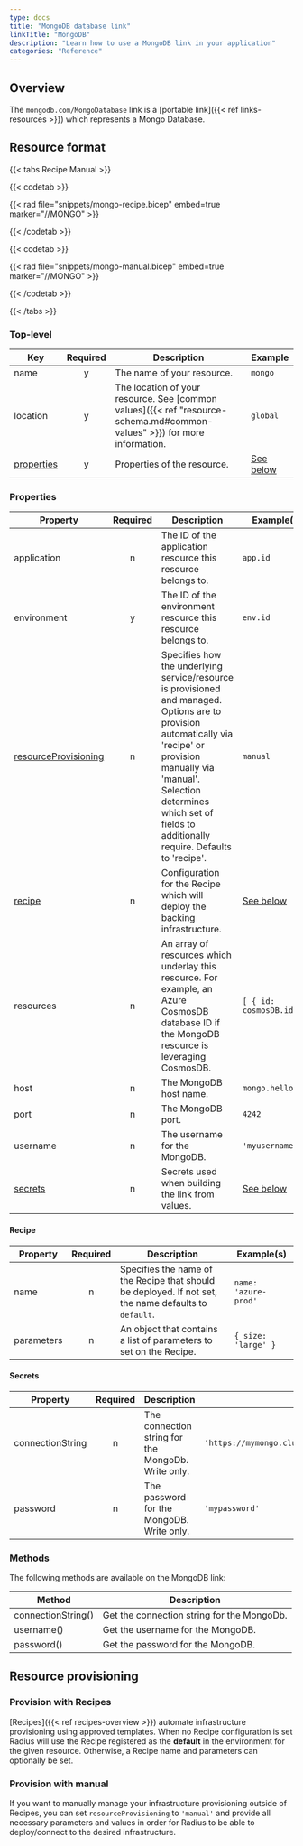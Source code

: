 ```yaml
---
type: docs
title: "MongoDB database link"
linkTitle: "MongoDB"
description: "Learn how to use a MongoDB link in your application"
categories: "Reference"
---
```


## Overview

The `mongodb.com/MongoDatabase` link is a [portable link]({{< ref links-resources >}}) which represents a Mongo Database.

## Resource format

{{< tabs Recipe Manual >}}

{{< codetab >}}

{{< rad file="snippets/mongo-recipe.bicep" embed=true marker="//MONGO" >}}

{{< /codetab >}}

{{< codetab >}}

{{< rad file="snippets/mongo-manual.bicep" embed=true marker="//MONGO" >}}

{{< /codetab >}}

{{< /tabs >}}

### Top-level

| Key  | Required | Description | Example |
|------|:--------:|-------------|---------|
| name | y | The name of your resource. | `mongo`
| location | y | The location of your resource. See [common values]({{< ref "resource-schema.md#common-values" >}}) for more information. | `global`
| [properties](#properties) | y | Properties of the resource. | [See below](#properties)

### Properties

| Property | Required | Description | Example(s) |
|----------|:--------:|-------------|------------|
| application | n | The ID of the application resource this resource belongs to. | `app.id`
| environment | y | The ID of the environment resource this resource belongs to. | `env.id`
| [resourceProvisioning](#resource-provisioning) | n | Specifies how the underlying service/resource is provisioned and managed. Options are to provision automatically via 'recipe' or provision manually via 'manual'. Selection determines which set of fields to additionally require. Defaults to 'recipe'. | `manual`
| [recipe](#recipe) | n | Configuration for the Recipe which will deploy the backing infrastructure. | [See below](#recipe)
| resources | n | An array of resources which underlay this resource. For example, an Azure CosmosDB database ID if the MongoDB resource is leveraging CosmosDB. | `[ { id: cosmosDB.id } ]`
| host | n | The MongoDB host name. | `mongo.hello.com`
| port | n | The MongoDB port. | `4242`
| username | n | The username for the MongoDB. | `'myusername'`
| [secrets](#secrets) | n | Secrets used when building the link from values. | [See below](#secrets)

#### Recipe

| Property | Required | Description | Example(s) |
|------|:--------:|-------------|---------|
| name | n | Specifies the name of the Recipe that should be deployed. If not set, the name defaults to `default`. | `name: 'azure-prod'`
| parameters | n | An object that contains a list of parameters to set on the Recipe. | `{ size: 'large' }`

#### Secrets

| Property | Required | Description | Example(s) |
|----------|:--------:|-------------|------------|
| connectionString | n | The connection string for the MongoDb. Write only. | `'https://mymongo.cluster.svc.local,password=*****,....'`
| password | n | The password for the MongoDB. Write only. | `'mypassword'`

### Methods

The following methods are available on the MongoDB link:

| Method | Description |
|--------|-------------|
| connectionString() | Get the connection string for the MongoDb. |
| username() | Get the username for the MongoDB. |
| password() | Get the password for the MongoDB. |

## Resource provisioning

### Provision with Recipes

[Recipes]({{< ref recipes-overview >}}) automate infrastructure provisioning using approved templates.
When no Recipe configuration is set Radius will use the Recipe registered as the **default** in the environment for the given resource. Otherwise, a Recipe name and parameters can optionally be set.

### Provision with manual

If you want to manually manage your infrastructure provisioning outside of Recipes, you can set `resourceProvisioning` to `'manual'` and provide all necessary parameters and values in order for Radius to be able to deploy/connect to the desired infrastructure.